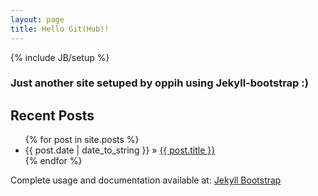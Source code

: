 ```yaml
---
layout: page
title: Hello Git(Hub)!
---
```

{% include JB/setup %}

### Just another site setuped by **oppih** using Jekyll-bootstrap :)
    
## Recent Posts

<ul class="posts">
  {% for post in site.posts %}
    <li><span>{{ post.date | date_to_string }}</span> &raquo; <a href="{{ BASE_PATH }}{{ post.url }}">{{ post.title }}</a></li>
  {% endfor %}
</ul>

Complete usage and documentation available at: [Jekyll Bootstrap](http://jekyllbootstrap.com)
